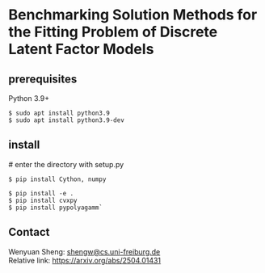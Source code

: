 # Benchmarking Solution Methods for the Fitting Problem of Discrete Latent Factor Models

## prerequisites
Python 3.9+  
```
$ sudo apt install python3.9  
$ sudo apt install python3.9-dev  
```

## install
\# enter the directory with setup.py  
```
$ pip install Cython, numpy

$ pip install -e .  
$ pip install cvxpy  
$ pip install pypolyagamm` 
```

## Contact
Wenyuan Sheng: shengw@cs.uni-freiburg.de  
Relative link: https://arxiv.org/abs/2504.01431  